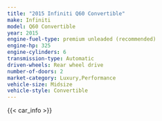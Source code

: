 ```yaml
---
title: "2015 Infiniti Q60 Convertible"
make: Infiniti
model: Q60 Convertible
year: 2015
engine-fuel-type: premium unleaded (recommended)
engine-hp: 325
engine-cylinders: 6
transmission-type: Automatic
driven-wheels: Rear wheel drive
number-of-doors: 2
market-category: Luxury,Performance
vehicle-size: Midsize
vehicle-style: Convertible
---
```


{{< car_info >}}

